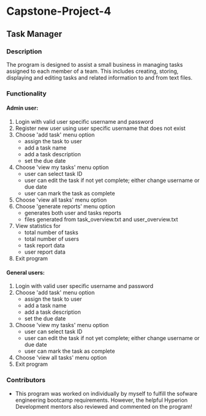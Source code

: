 # Capstone-Project-4

## Task Manager

### Description

The program is designed to assist a small business in managing tasks assigned to each member of a team. This includes creating, storing, displaying and editing tasks and related information to and from text files.

### Functionality

#### Admin user:
1. Login with valid user specific username and password
2. Register new user using user specific username that does not exist
3. Choose 'add task' menu option
   * assign the task to user
   * add a task name
   * add a task description
   * set the due date
4. Choose 'view my tasks' menu option
   * user can select task ID
   * user can edit the task if not yet complete; either change username or due date
   * user can mark the task as complete
5. Choose 'view all tasks' menu option
6. Choose 'generate reports' menu option  
   * generates both user and tasks reports
   * files generated from task_overview.txt and user_overview.txt
7. View statistics for 
    * total number of tasks
    * total number of users
    * task report data
    * user report data
8. Exit program

#### General users:
1. Login with valid user specific username and password
2. Choose 'add task' menu option
   * assign the task to user
   * add a task name
   * add a task description
   * set the due date
3. Choose 'view my tasks' menu option
   * user can select task ID
   * user can edit the task if not yet complete; either change username or due date
   * user can mark the task as complete
4. Choose 'view all tasks' menu option
5. Exit program


### Contributors
* This program was worked on individually by myself to fulfill the sofware engineering bootcamp requirements. However, the helpful Hyperion Development mentors also reviewed and 
commented on the program!

